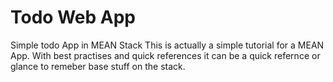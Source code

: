 # Todo Web App
Simple todo App in MEAN Stack
This is actually a simple tutorial for a MEAN App. 
With best practises and quick references it can be a quick refernce or glance to remeber base stuff on the stack.
